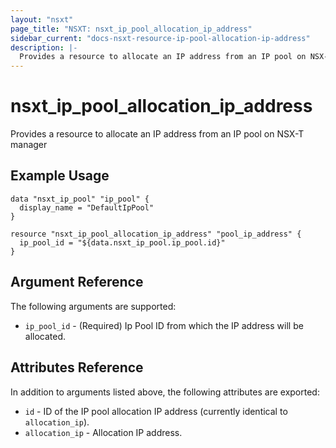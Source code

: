 ```yaml
---
layout: "nsxt"
page_title: "NSXT: nsxt_ip_pool_allocation_ip_address"
sidebar_current: "docs-nsxt-resource-ip-pool-allocation-ip-address"
description: |-
  Provides a resource to allocate an IP address from an IP pool on NSX-T manager
---
```


# nsxt_ip_pool_allocation_ip_address

Provides a resource to allocate an IP address from an IP pool on NSX-T manager

## Example Usage

```hcl
data "nsxt_ip_pool" "ip_pool" {
  display_name = "DefaultIpPool"
}

resource "nsxt_ip_pool_allocation_ip_address" "pool_ip_address" {
  ip_pool_id = "${data.nsxt_ip_pool.ip_pool.id}"
}
```

## Argument Reference

The following arguments are supported:

* `ip_pool_id` - (Required) Ip Pool ID from which the IP address will be allocated.

## Attributes Reference

In addition to arguments listed above, the following attributes are exported:

* `id` - ID of the IP pool allocation IP address (currently identical to `allocation_ip`).
* `allocation_ip` - Allocation IP address.
